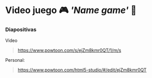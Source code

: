 # Video juego 🎮 *'Name game'* 👾

### Diapositivas

Video
> https://www.powtoon.com/s/ejZm8kmr0QT/1/m/s

Personal:
> https://www.powtoon.com/html5-studio/#/edit/ejZm8kmr0QT


